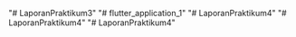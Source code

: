 "# LaporanPraktikum3" 
"# flutter_application_1" 
"# LaporanPraktikum4" 
"# LaporanPraktikum4" 
"# LaporanPraktikum4" 
